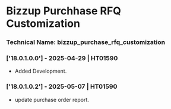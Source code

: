 # Bizzup Purchhase RFQ Customization

### Technical Name: bizzup_purchase_rfq_customization

### ['18.0.1.0.0'] - 2025-04-29 | HT01590

- Added Development.

### ['18.0.1.0.2'] - 2025-05-07 | HT01590

- update purchase order report.
